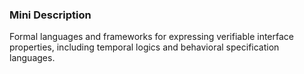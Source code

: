 ### Mini Description

Formal languages and frameworks for expressing verifiable interface properties, including temporal logics and behavioral specification languages.
